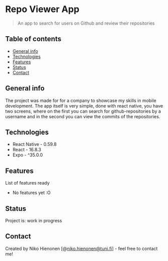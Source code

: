 # Repo Viewer App 
> An app to search for users on Github and review their repositories 
## Table of contents 
* [General info](#general-info) 
* [Technologies](#technologies) 
* [Features](#features) 
* [Status](#status) 
* [Contact](#contact) 

## General info 
The project was made for for a company to showcase my skills in mobile development. The app itself is very simple, 
done with react native, you have two screens, where on the first you can search for github-repositories by a 
username and in the second you can view the commits of the repositories. 

## Technologies 
* React Native - 0.59.8 
* React - 16.8.3 
* Expo - ^35.0.0 

## Features
List of features ready 
* No features yet :O
  
## Status 
Project is: work in progress 

## Contact 

Created by Niko Hienonen [@niko.hienonen@tuni.fi] - feel free to contact me!